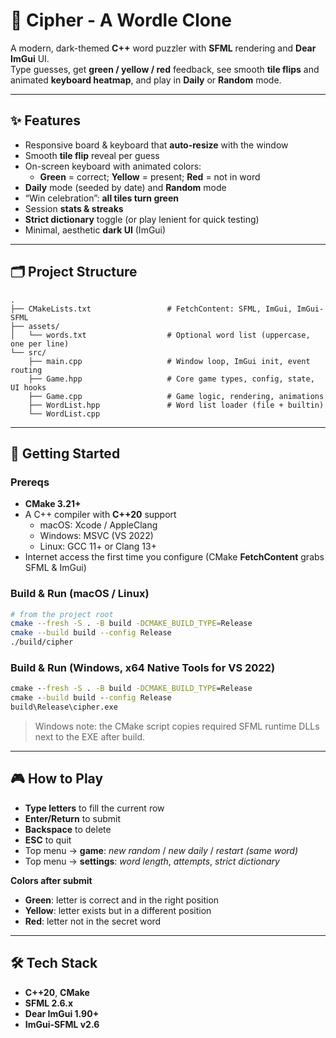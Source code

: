 # 🔐 Cipher - A Wordle Clone

A modern, dark-themed **C++** word puzzler with **SFML** rendering and **Dear ImGui** UI.  
Type guesses, get **green / yellow / red** feedback, see smooth **tile flips** and animated **keyboard heatmap**, and play in **Daily** or **Random** mode.

---

## ✨ Features
- Responsive board & keyboard that **auto-resize** with the window
- Smooth **tile flip** reveal per guess
- On-screen keyboard with animated colors:
  - **Green** = correct; **Yellow** = present; **Red** = not in word
- **Daily** mode (seeded by date) and **Random** mode
- “Win celebration”: **all tiles turn green**
- Session **stats & streaks**
- **Strict dictionary** toggle (or play lenient for quick testing)
- Minimal, aesthetic **dark UI** (ImGui)

---

## 🗂 Project Structure
```
.
├── CMakeLists.txt                 # FetchContent: SFML, ImGui, ImGui-SFML
├── assets/
│   └── words.txt                  # Optional word list (uppercase, one per line)
└── src/
    ├── main.cpp                   # Window loop, ImGui init, event routing
    ├── Game.hpp                   # Core game types, config, state, UI hooks
    ├── Game.cpp                   # Game logic, rendering, animations
    ├── WordList.hpp               # Word list loader (file + builtin)
    └── WordList.cpp
```

---

## 🚀 Getting Started

### Prereqs
- **CMake 3.21+**
- A C++ compiler with **C++20** support  
  - macOS: Xcode / AppleClang  
  - Windows: MSVC (VS 2022)  
  - Linux: GCC 11+ or Clang 13+
- Internet access the first time you configure (CMake **FetchContent** grabs SFML & ImGui)

### Build & Run (macOS / Linux)
```bash
# from the project root
cmake --fresh -S . -B build -DCMAKE_BUILD_TYPE=Release
cmake --build build --config Release
./build/cipher
```

### Build & Run (Windows, x64 Native Tools for VS 2022)
```bat
cmake --fresh -S . -B build -DCMAKE_BUILD_TYPE=Release
cmake --build build --config Release
build\Release\cipher.exe
```

> Windows note: the CMake script copies required SFML runtime DLLs next to the EXE after build.

---

## 🎮 How to Play
- **Type letters** to fill the current row  
- **Enter/Return** to submit  
- **Backspace** to delete  
- **ESC** to quit  
- Top menu → **game**: _new random_ / _new daily_ / _restart (same word)_  
- Top menu → **settings**: _word length_, _attempts_, _strict dictionary_  

**Colors after submit**
- **Green**: letter is correct and in the right position  
- **Yellow**: letter exists but in a different position  
- **Red**: letter not in the secret word  

---

## 🛠 Tech Stack
- **C++20**, **CMake**
- **SFML 2.6.x**
- **Dear ImGui 1.90+**
- **ImGui-SFML v2.6**
